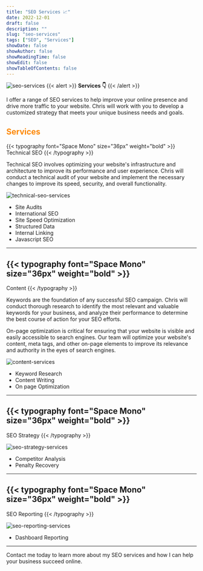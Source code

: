 ```yaml
---
title: "SEO Services 📈"
date: 2022-12-01
draft: false
description: ""
slug: "seo-services"
tags: ["SEO", "Services"]
showDate: false
showAuthor: false
showReadingTime: false
showEdit: false
showTableOfContents: false
---
```

![seo-services](/img/seo-services.png) 
{{< alert >}}
**Services 👇**
{{< /alert >}}

I offer a range of SEO services to help improve your online presence and drive more traffic to your website. Chris will work with you to develop a customized strategy that meets your unique business needs and goals.

## <span style="color: #FD8803">Services</span>

{{< typography font="Space Mono" size="36px" weight="bold" >}}
Technical SEO
{{< /typography >}}

Technical SEO involves optimizing your website's infrastructure and architecture to improve its performance and user experience. Chris will conduct a technical audit of your website and implement the necessary changes to improve its speed, security, and overall functionality.

![technical-seo-services](/img/technical-seo.png) 

- Site Audits
- International SEO
- Site Speed Optimization
- Structured Data
- Internal Linking
- Javascript SEO

--- 

## {{< typography font="Space Mono" size="36px" weight="bold" >}}
Content
{{< /typography >}}

Keywords are the foundation of any successful SEO campaign. Chris will conduct thorough research to identify the most relevant and valuable keywords for your business, and analyze their performance to determine the best course of action for your SEO efforts.

On-page optimization is critical for ensuring that your website is visible and easily accessible to search engines. Our team will optimize your website's content, meta tags, and other on-page elements to improve its relevance and authority in the eyes of search engines.


![content-services](/img/content.png) 

- Keyword Research
- Content Writing
- On page Optimization
---

## {{< typography font="Space Mono" size="36px" weight="bold" >}}
SEO Strategy
{{< /typography >}}

![seo-strategy-services](/img/seo-strategy.png) 

- Competitor Analysis
- Penalty Recovery

---

## {{< typography font="Space Mono" size="36px" weight="bold" >}}
SEO Reporting
{{< /typography >}}

![seo-reporting-services](/img/seo-reporting.png) 

- Dashboard Reporting

---

Contact me today to learn more about my SEO services and how I can help your business succeed online.


